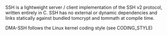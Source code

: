 SSH is a lightweight server / client implementation of the SSH v2 protocol, written entirely in C. SSH has no external or dynamic dependencies and links statically against bundled tomcrypt and tommath at compile time.

DMA-SSH follows the Linux kernel coding style (see CODING_STYLE)
